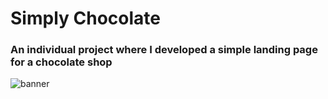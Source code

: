 # Simply Chocolate
### An individual project where I developed a simple landing page for a chocolate shop
![banner](https://repository-images.githubusercontent.com/785469248/47615936-9553-4c4e-9d91-d3457a113e8b)
